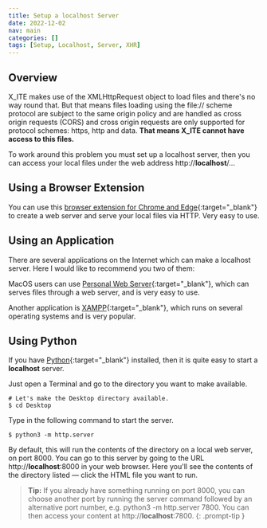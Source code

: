```yaml
---
title: Setup a localhost Server
date: 2022-12-02
nav: main
categories: []
tags: [Setup, Localhost, Server, XHR]
---
```

## Overview

X_ITE makes use of the XMLHttpRequest object to load files and there's no way round that. But that means files loading using the file:// scheme protocol are subject to the same origin policy and are handled as cross origin requests (CORS) and cross origin requests are only supported for protocol schemes: https, http and data. **That means X_ITE cannot have access to this files.**

To work around this problem you must set up a localhost server, then you can access your local files under the web address http://**localhost**/...

## Using a Browser Extension

You can use this [browser extension for Chrome and Edge](https://chrome.google.com/webstore/detail/web-server-for-chrome/ofhbbkphhbklhfoeikjpcbhemlocgigb/){:target="_blank"} to create a web server and serve your local files via HTTP. Very easy to use.

## Using an Application

There are several applications on the Internet which can make a localhost server. Here I would like to recommend you two of them:

MacOS users can use [Personal Web Server](https://apps.apple.com/de/app/personal-web-server/id1486323797?mt=12){:target="_blank"}, which can serves files through a web server, and is very easy to use.

Another application is [XAMPP](https://www.apachefriends.org/index.html){:target="_blank"}, which runs on several operating systems and is very popular.

## Using Python

If you have [Python](https://www.python.org){:target="_blank"} installed, then it is quite easy to start a **localhost** server.

Just open a Terminal and go to the directory you want to make available.

```console
# Let's make the Desktop directory available.
$ cd Desktop
```

Type in the following command to start the server.

```console
$ python3 -m http.server
```

By default, this will run the contents of the directory on a local web server, on port 8000. You can go to this server by going to the URL http://**localhost**:8000 in your web browser. Here you'll see the contents of the directory listed — click the HTML file you want to run.

>**Tip:** If you already have something running on port 8000, you can choose another port by running the server command followed by an alternative port number, e.g. python3 -m http.server 7800. You can then access your content at http://**localhost**:7800.
{: .prompt-tip }
